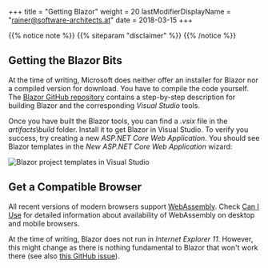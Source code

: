 +++
title = "Getting Blazor"
weight = 20
lastModifierDisplayName = "rainer@software-architects.at"
date = 2018-03-15
+++

{{% notice note %}}
{{% siteparam "disclaimer" %}}
{{% /notice %}}

## Getting the Blazor Bits

At the time of writing, Microsoft does neither offer an installer for Blazor nor a compiled version for download. You have to compile the code yourself. The [Blazor GitHub repository](https://github.com/aspnet/Blazor) contains a step-by-step description for building Blazor and the corresponding *Visual Studio* tools.

Once you have built the Blazor tools, you can find a *.vsix* file in the *artifacts\build* folder. Install it to get Blazor in Visual Studio. To verify you success, try creating a new *ASP.NET Core Web Application*. You should see Blazor templates in the *New ASP.NET Core Web Application* wizard:

![Blazor project templates in Visual Studio](/images/getting-started/vs-project-template.png)

## Get a Compatible Browser

All recent versions of modern browsers support [WebAssembly](http://webassembly.org/). Check [Can I Use](https://caniuse.com/#search=webassembly) for detailed information about availability of WebAssembly on desktop and mobile browsers.

At the time of writing, Blazor does not run in *Internet Explorer 11*. However, this might change as there is nothing fundamental to Blazor that won't work there (see also [this GitHub issue](https://github.com/aspnet/Blazor/issues/260)).
